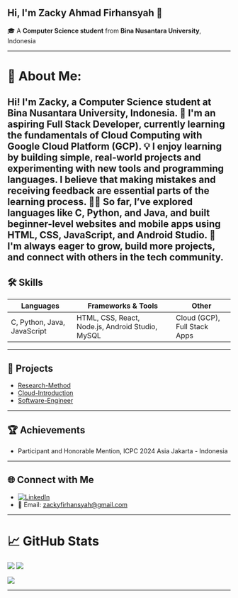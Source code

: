 Hi, I'm **Zacky Ahmad Firhansyah** 👋  
---
🎓 A **Computer Science student** from **Bina Nusantara University**, Indonesia  

---

# 💫 About Me:
Hi! I'm Zacky, a Computer Science student at Bina Nusantara University, Indonesia.
🚀 I'm an aspiring Full Stack Developer, currently learning the fundamentals of Cloud Computing with Google Cloud Platform (GCP).
💡 I enjoy learning by building simple, real-world projects and experimenting with new tools and programming languages. I believe that making mistakes and receiving feedback are essential parts of the learning process.
👨‍💻 So far, I’ve explored languages like C, Python, and Java, and built beginner-level websites and mobile apps using HTML, CSS, JavaScript, and Android Studio.
🌱 I'm always eager to grow, build more projects, and connect with others in the tech community.
---

## 🛠️ Skills

| Languages               | Frameworks & Tools                                | Other                        |
|-------------------------|---------------------------------------------------|-------------------------------|
| C, Python, Java, JavaScript | HTML, CSS, React, Node.js, Android Studio, MySQL | Cloud (GCP), Full Stack Apps |

---

## 📌 Projects

- [Research-Method](https://github.com/zafahi/Research-Method)  
- [Cloud-Introduction](https://github.com/zafahi/Cloud-Introduction)  
- [Software-Engineer](https://github.com/zafahi/Software-Engineer)  

---

## 🏆 Achievements
- Participant and Honorable Mention, ICPC 2024 Asia Jakarta - Indonesia

---

## 🌐 Connect with Me

- [![LinkedIn](https://img.shields.io/badge/LinkedIn-%230077B5.svg?style=flat&logo=linkedin&logoColor=white)](https://www.linkedin.com/in/zacky-ahmad-firhansyah-2455b6340/)  
- 📧 Email: [zackyfirhansyah@gmail.com](mailto:zackyfirhansyah@gmail.com)

---

#  📈 GitHub Stats

<p align="left">
  <img src="https://github-readme-stats.vercel.app/api?username=zafahi&show_icons=true&theme=tokyonight" />
  <img src="https://github-readme-stats.vercel.app/api/top-langs/?username=zafahi&layout=compact&theme=tokyonight" />
</p>

<p align="left">
  <img src="https://github-profile-trophy.vercel.app/?username=zafahi&theme=tokyonight" />
</p>

---
